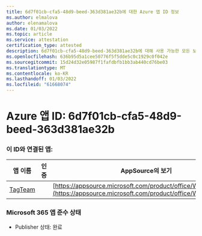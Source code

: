 ```yaml
---
title: 6d7f01cb-cfa5-48d9-beed-363d381ae32b에 대한 Azure 앱 ID 정보
ms.author: elmalova
author: elenamalova
ms.date: 01/03/2022
ms.topic: article
ms.service: attestation
certification_type: attested
description: 6d7f01cb-cfa5-48d9-beed-363d381ae32b에 대해 사용 가능한 모든 보안 및 규정 준수 정보입니다.
ms.openlocfilehash: 636b95d5a1cee50776f5f5dde5c0c1929c0f042e
ms.sourcegitcommit: 15d24d32e05987f1fafdbfb1bb3ab440cd76be03
ms.translationtype: MT
ms.contentlocale: ko-KR
ms.lasthandoff: 01/03/2022
ms.locfileid: "61668074"
---
```

# <a name="azure-app-id-6d7f01cb-cfa5-48d9-beed-363d381ae32b"></a>Azure 앱 ID: 6d7f01cb-cfa5-48d9-beed-363d381ae32b


### <a name="apps-associated-with-this-id"></a>이 ID와 연결된 앱:
| **앱 이름** | **인증** | **AppSource의 보기** |
|--------------|---------------|-----------------------|
| [TagTeam](https://docs.microsoft.com/microsoft-365-app-certification/forward/WA200002829) |  | [https://appsource.microsoft.com/product/office/WA200002829](https://appsource.microsoft.com/product/office/WA200002829) |

### <a name="microsoft-365-app-compliance-status"></a>Microsoft 365 앱 준수 상태
- Publisher 상태: 완료

